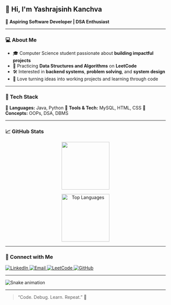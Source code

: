 ## 👋 Hi, I'm **Yashrajsinh Kanchva**

🎯 **Aspiring Software Developer | DSA Enthusiast**

---

### 💻 About Me  
- 🎓 Computer Science student passionate about **building impactful projects**    
- 🧩 Practicing **Data Structures and Algorithms** on **LeetCode**  
- 🛠 Interested in **backend systems**, **problem solving**, and **system design**  
- 🚀 Love turning ideas into working projects and learning through code  

---

### 🧠 Tech Stack  
💬 **Languages:** Java, Python 
🧰 **Tools & Tech:** MySQL, HTML, CSS
🧮 **Concepts:** OOPs, DSA, DBMS 

---

### 📈 GitHub Stats  

<p align="center">
  <img src="https://github-readme-stats.vercel.app/api?username=Yashrajsinh-Kanchva&show_icons=true&theme=tokyonight" height="150"/>
</p>


<p align="center">
  <img src="https://github-readme-stats.vercel.app/api/top-langs/?username=Yashrajsinh-Kanchva&layout=compact&theme=tokyonight" alt="Top Languages" height="150"/>
</p>

---

### 🔗 Connect with Me  
<p align="left">
  <a href="https://www.linkedin.com/in/yashrajsinh-kanchva-186310387/" target="_blank">
    <img src="https://img.shields.io/badge/LinkedIn-blue?style=for-the-badge&logo=linkedin" alt="LinkedIn"/>
  </a>
  <a href="mailto:yashrajsinhkanchva7435@gmail.com">
    <img src="https://img.shields.io/badge/Email-D14836?style=for-the-badge&logo=gmail&logoColor=white" alt="Email"/>
  </a>
  <a href="https://leetcode.com/kanchva_yashrajsinh_7435/">
    <img src="https://img.shields.io/badge/LeetCode-FFA116?style=for-the-badge&logo=LeetCode&logoColor=white" alt="LeetCode"/>
  </a>
  <a href="https://github.com/Yashrajsinh-Kanchva">
    <img src="https://img.shields.io/badge/GitHub-100000?style=for-the-badge&logo=github&logoColor=white" alt="GitHub"/>
  </a>
</p>

---

<img src="https://raw.githubusercontent.com/maurodesouza/maurodesouza/output/snake.svg" alt="Snake animation" />

---

> “Code. Debug. Learn. Repeat.” 🚀
